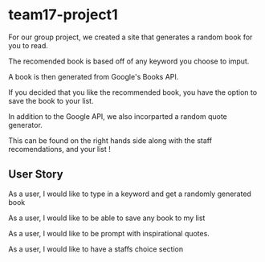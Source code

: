 # team17-project1
For our group project, we created a site that generates a random book for you to read. 

The recomended book is based off of any keyword you choose to imput. 

A book is then generated from Google's Books API. 

If you decided that you like the recommended book, you have the option to save the book to your list. 

In addition to the Google API, we also incorparted a random quote generator. 

This can be found on the right hands side along with the staff recomendations, and your list ! 


User Story
----------
As a user, I would like to type in a keyword and get a randomly generated book

As a user, I would like to be able to save any book to my list 

As a user, I would like to be prompt with inspirational quotes. 

As a user, I would like  to have a staffs choice section



